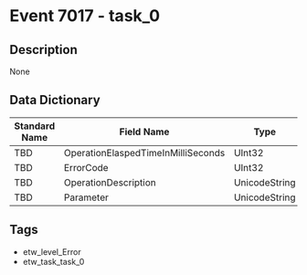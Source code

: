 # Event 7017 - task_0

## Description
None

## Data Dictionary
|Standard Name|Field Name|Type|Description|Sample Value|
|---|---|---|---|---|
|TBD|OperationElaspedTimeInMilliSeconds|UInt32|None|`None`|
|TBD|ErrorCode|UInt32|None|`None`|
|TBD|OperationDescription|UnicodeString|None|`None`|
|TBD|Parameter|UnicodeString|None|`None`|

## Tags
* etw_level_Error
* etw_task_task_0